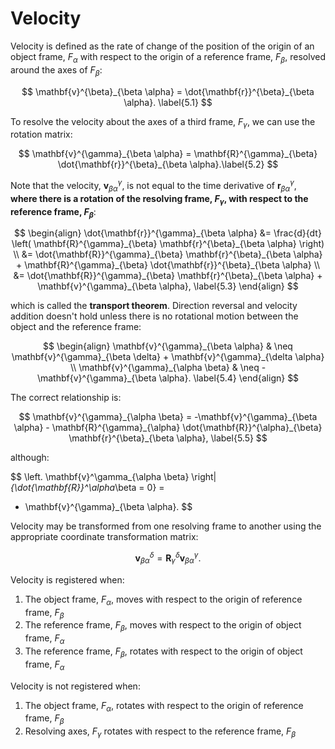 # Velocity

Velocity is defined as the rate of change of the position of the origin of an object frame, $F_\alpha$ with respect to the origin of a reference frame, $F_\beta$, resolved around the axes of $F_\beta$:

$$
\mathbf{v}^{\beta}_{\beta \alpha} = \dot{\mathbf{r}}^{\beta}_{\beta \alpha}. \label{5.1}
$$

To resolve the velocity about the axes of a third frame, $F_\gamma$, we can use the rotation matrix:

$$
\mathbf{v}^{\gamma}_{\beta \alpha} = \mathbf{R}^{\gamma}_{\beta} \dot{\mathbf{r}}^{\beta}_{\beta \alpha}.\label{5.2}
$$

Note that the velocity, $\mathbf{v}^{\gamma}_{\beta \alpha}$, is not equal to the time derivative of $\mathbf{r}^{\gamma}_{\beta \alpha}$, **where there is a 
rotation of the resolving frame, $F_\gamma$, with respect to the reference frame, $F_\beta$**:

$$
\begin{align}
\dot{\mathbf{r}}^{\gamma}_{\beta \alpha} &= \frac{d}{dt} \left( \mathbf{R}^{\gamma}_{\beta} \mathbf{r}^{\beta}_{\beta \alpha} \right) \\
&= \dot{\mathbf{R}}^{\gamma}_{\beta} \mathbf{r}^{\beta}_{\beta \alpha} + \mathbf{R}^{\gamma}_{\beta} \dot{\mathbf{r}}^{\beta}_{\beta \alpha} \\
&= \dot{\mathbf{R}}^{\gamma}_{\beta} \mathbf{r}^{\beta}_{\beta \alpha} + \mathbf{v}^{\gamma}_{\beta \alpha}, \label{5.3}
\end{align}
$$


which is called the **transport theorem**. Direction reversal and velocity addition doesn't hold unless there is no rotational motion between the object and the reference frame:

$$
\begin{align}
\mathbf{v}^{\gamma}_{\beta \alpha} & \neq \mathbf{v}^{\gamma}_{\beta \delta} + \mathbf{v}^{\gamma}_{\delta \alpha} \\
\mathbf{v}^{\gamma}_{\alpha \beta} & \neq - \mathbf{v}^{\gamma}_{\beta \alpha}.  \label{5.4}
\end{align}
$$

The correct relationship is:

$$
\mathbf{v}^{\gamma}_{\alpha \beta} = -\mathbf{v}^{\gamma}_{\beta \alpha} - \mathbf{R}^{\gamma}_{\alpha} \dot{\mathbf{R}}^{\alpha}_{\beta} \mathbf{r}^{\beta}_{\beta \alpha}, \label{5.5}
$$

although:

$$
\left. \mathbf{v}^\gamma_{\alpha \beta} \right|_{\dot{\mathbf{R}}^\alpha_\beta = 0} = 
- \mathbf{v}^{\gamma}_{\beta \alpha}.
$$

Velocity may be transformed from one resolving frame to another using the appropriate coordinate transformation matrix:

$$
\mathbf{v}^{\delta}_{\beta \alpha} = \mathbf{R}^\delta_\gamma \mathbf{v}^{\gamma}_{\beta \alpha}.
$$


Velocity is registered when:

1. The object frame, $F_\alpha$, moves with respect to the origin of reference frame, $F_\beta$
2. The reference frame, $F_\beta$, moves with respect to the origin of object frame, $F_\alpha$
3. The reference frame, $F_\beta$, rotates with respect to the origin of object frame, $F_\alpha$

Velocity is not registered when:

1. The object frame, $F_\alpha$, rotates with respect to the origin of reference frame, $F_\beta$
2. Resolving axes, $F_\gamma$ rotates with respect to the reference frame, $F_\beta$